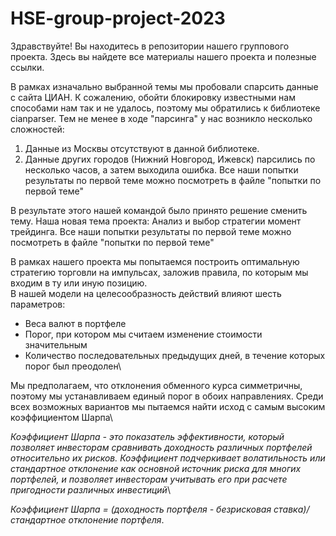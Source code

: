 # HSE-group-project-2023
Здравствуйте! Вы находитесь в репозитории нашего группового проекта. Здесь вы найдете все материалы нашего проекта и полезные ссылки. 

В рамках изначально выбранной темы мы пробовали спарсить данные с сайта ЦИАН. К сожалению, обойти блокировку известными нам способами нам так и не удалось, поэтому мы обратились к библиотеке cianparser.
Тем не менее в ходе "парсинга" у нас возникло несколько сложностей: 
1. Данные из Москвы отсутствуют в данной библиотеке.
2. Данные других городов (Нижний Новгород, Ижевск) парсились по несколько часов, а затем выходила ошибка. Все наши попытки результаты по первой теме можно посмотреть в файле "попытки по первой теме"

В результате этого нашей командой было принято решение сменить тему. Наша новая тема проекта: 
Анализ и выбор стратегии момент трейдинга. Все наши попытки результаты по первой теме можно посмотреть в файле "попытки по первой теме"

В рамках нашего проекта мы попытаемся построить оптимальную стратегию торговли на импульсах, заложив правила, по которым мы входим в ту или иную позицию.\
В нашей модели на целесообразность действий влияют шесть параметров:
- Веса валют в портфеле
- Порог, при котором мы считаем изменение стоимости значительным
- Количество последовательных предыдущих дней, в течение которых порог был
преодолен\

Мы предполагаем, что отклонения обменного курса симметричны, поэтому мы устанавливаем
единый порог в обоих направлениях. Среди всех возможных вариантов мы пытаемся найти исход с самым высоким коэффициентом Шарпа\

*Коэффициент Шарпа - это показатель эффективности, который позволяет инвесторам сравнивать доходность различных портфелей относительно их рисков. Коэффициент подчеркивает волатильность или стандартное отклонение как основной источник риска для многих портфелей, и позволяет инвесторам учитывать его при расчете пригодности различных инвестиций*\

*Коэффициент Шарпа = (доходность портфеля - безрисковая ставка)/стандартное отклонение портфеля*.


